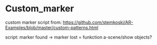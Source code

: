 # Custom_marker

custom marker script from: https://github.com/stemkoski/AR-Examples/blob/master/custom-patterns.html


script: marker found
-> marker lost = funkction a-scene/show objects?
